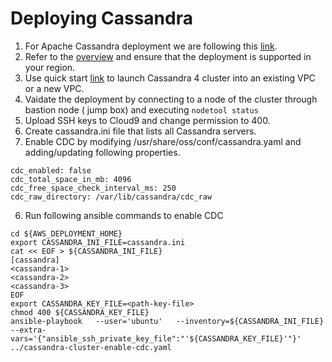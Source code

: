 # Deploying Cassandra
1. For Apache Cassandra deployment we are following this [link](https://aws-quickstart.github.io/quickstart-datastax-oss/).  
2. Refer to the [overview](https://aws-quickstart.github.io/quickstart-datastax-oss/#_overview) and ensure that the deployment is supported in your region. 
3. Use quick start [link](https://aws-quickstart.github.io/quickstart-datastax-oss/#_launch_the_quick_start) to launch Cassandra 4 cluster into an existing VPC or a new VPC.
4. Vaidate the deployment by connecting to a node of the cluster through bastion node ( jump box) and executing `nodetool status`
5. Upload SSH keys to Cloud9 and change permission to 400.
6. Create cassandra.ini file that lists all Cassandra servers.
5. Enable CDC by modifying /usr/share/oss/conf/cassandra.yaml and adding/updating following properties. 
```shell
cdc_enabled: false
cdc_total_space_in_mb: 4096
cdc_free_space_check_interval_ms: 250
cdc_raw_directory: /var/lib/cassandra/cdc_raw
```
6. Run following ansible commands to enable CDC
```shell
cd ${AWS_DEPLOYMENT_HOME}
export CASSANDRA_INI_FILE=cassandra.ini
cat << EOF > ${CASSANDRA_INI_FILE}
[cassandra]
<cassandra-1>
<cassandra-2>
<cassandra-3>
EOF
export CASSANDRA_KEY_FILE=<path-key-file>
chmod 400 ${CASSANDRA_KEY_FILE}
ansible-playbook   --user='ubuntu'   --inventory=${CASSANDRA_INI_FILE} --extra-vars='{"ansible_ssh_private_key_file":"'${CASSANDRA_KEY_FILE}'"}'  ../cassandra-cluster-enable-cdc.yaml
```

